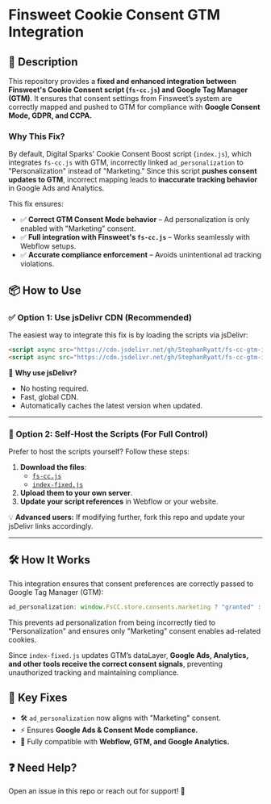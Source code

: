 # Finsweet Cookie Consent GTM Integration

## 📝 Description
This repository provides a **fixed and enhanced integration between Finsweet's Cookie Consent script (`fs-cc.js`) and Google Tag Manager (GTM)**. It ensures that consent settings from Finsweet’s system are correctly mapped and pushed to GTM for compliance with **Google Consent Mode, GDPR, and CCPA.**

### Why This Fix?
By default, Digital Sparks' Cookie Consent Boost script (`index.js`), which integrates `fs-cc.js` with GTM, incorrectly linked `ad_personalization` to "Personalization" instead of "Marketing." Since this script **pushes consent updates to GTM**, incorrect mapping leads to **inaccurate tracking behavior** in Google Ads and Analytics.

This fix ensures:
- ✅ **Correct GTM Consent Mode behavior** – Ad personalization is only enabled with "Marketing" consent.
- ✅ **Full integration with Finsweet's `fs-cc.js`** – Works seamlessly with Webflow setups.
- ✅ **Accurate compliance enforcement** – Avoids unintentional ad tracking violations.

## 📦 How to Use

### **✅ Option 1: Use jsDelivr CDN (Recommended)**
The easiest way to integrate this fix is by loading the scripts via jsDelivr:
```html
<script async src="https://cdn.jsdelivr.net/gh/StephanRyatt/fs-cc-gtm-integration/fs-cc-fixed.js" fs-cc-mode="opt-in"></script>
<script async src="https://cdn.jsdelivr.net/gh/StephanRyatt/fs-cc-gtm-integration/index-fixed.js"></script>
```
🚀 **Why use jsDelivr?**
- No hosting required.
- Fast, global CDN.
- Automatically caches the latest version when updated.

---

### **🔄 Option 2: Self-Host the Scripts (For Full Control)**
Prefer to host the scripts yourself? Follow these steps:
1. **Download the files**:
   - [`fs-cc.js`](https://github.com/StephanRyatt/fs-cc-gtm-integration/blob/main/fs-cc.js)
   - [`index-fixed.js`](https://github.com/StephanRyatt/fs-cc-gtm-integration/blob/main/index-fixed.js)
2. **Upload them to your own server**.
3. **Update your script references** in Webflow or your website.

💡 **Advanced users:** If modifying further, fork this repo and update your jsDelivr links accordingly.

---

## 🛠 How It Works
This integration ensures that consent preferences are correctly passed to Google Tag Manager (GTM):
```javascript
ad_personalization: window.FsCC.store.consents.marketing ? "granted" : "denied",
```
This prevents ad personalization from being incorrectly tied to "Personalization" and ensures only "Marketing" consent enables ad-related cookies.

Since `index-fixed.js` updates GTM’s dataLayer, **Google Ads, Analytics, and other tools receive the correct consent signals**, preventing unauthorized tracking and maintaining compliance.

## 📌 Key Fixes
- 🛠 `ad_personalization` now aligns with "Marketing" consent.
- ⚡ Ensures **Google Ads & Consent Mode compliance.**
- 🔄 Fully compatible with **Webflow, GTM, and Google Analytics.**

## ❓ Need Help?
Open an issue in this repo or reach out for support! 🚀

